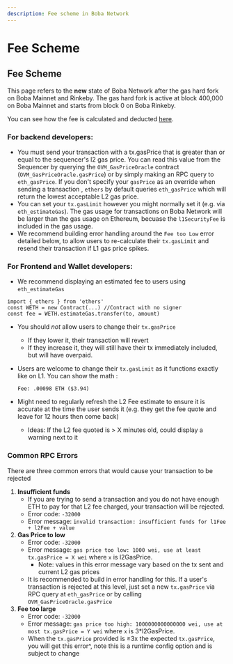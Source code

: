 ```yaml
---
description: Fee scheme in Boba Network
---
```


# Fee Scheme

## Fee Scheme

This page refers to the **new** state of Boba Network after the gas hard fork on Boba Mainnet and Rinkeby. The gas hard fork is active at block 400,000 on Boba Mainnet and starts from block 0 on Boba Rinkeby.

You can see how the fee is calculated and deducted [here](004_transaction-fees-ovm-3.0.md).

### For backend developers: <a href="for-backend-developers" id="for-backend-developers"></a>

* You must send your transaction with a tx.gasPrice that is greater than or equal to the sequencer's l2 gas price. You can read this value from the Sequencer by querying the `OVM_GasPriceOracle` contract (`OVM_GasPriceOracle.gasPrice`) or by simply making an RPC query to `eth_gasPrice`. If you don't specify your `gasPrice` as an override when sending a transaction , `ethers` by default queries `eth_gasPrice` which will return the lowest acceptable L2 gas price.
* You can set your `tx.gasLimit` however you might normally set it (e.g. via `eth_estimateGas`). The gas usage for transactions on Boba Network will be larger than the gas usage on Ethereum, becuase the `l1SecurityFee` is included in the gas usage.
* We recommend building error handling around the `Fee too Low` error detailed below, to allow users to re-calculate their `tx.gasLimit` and resend their transaction if L1 gas price spikes.

### For Frontend and Wallet developers: <a href="for-frontend-and-wallet-developers" id="for-frontend-and-wallet-developers"></a>

* We recommend displaying an estimated fee to users using `eth_estimateGas`

```
import { ethers } from 'ethers'
const WETH = new Contract(...) //Contract with no signer
const fee = WETH.estimateGas.transfer(to, amount)
```

* You should _not_ allow users to change their `tx.gasPrice`
  * If they lower it, their transaction will revert
  * If they increase it, they will still have their tx immediately included, but will have overpaid.

* Users are welcome to change their `tx.gasLimit` as it functions exactly like on L1. You can show the math :

  ```
  Fee: .00098 ETH ($3.94)
  ```

* Might need to regularly refresh the L2 Fee estimate to ensure it is accurate at the time the user sends it (e.g. they get the fee quote and leave for 12 hours then come back)
  * Ideas: If the L2 fee quoted is > X minutes old, could display a warning next to it

### Common RPC Errors <a href="common-rpc-errors" id="common-rpc-errors"></a>

There are three common errors that would cause your transaction to be rejected

1. **Insufficient funds**
   * If you are trying to send a transaction and you do not have enough ETH to pay for that L2 fee charged, your transaction will be rejected.
   * Error code: `-32000`
   * Error message: `invalid transaction: insufficient funds for l1Fee + l2Fee + value`
2. **Gas Price to low**
   * Error code: `-32000`
   * Error message: `gas price too low: 1000 wei, use at least tx.gasPrice = X wei` where `x` is l2GasPrice.
     * Note: values in this error message vary based on the tx sent and current L2 gas prices
   * It is recommended to build in error handling for this. If a user's transaction is rejected at this level, just set a new `tx.gasPrice` via RPC query at `eth_gasPrice` or by calling `OVM_GasPriceOracle.gasPrice`
3. **Fee too large**
   * Error code: `-32000`
   * Error message: `gas price too high: 1000000000000000 wei, use at most tx.gasPrice = Y wei` where `x` is 3\*l2GasPrice.
   * When the `tx.gasPrice` provided is ≥3x the expected `tx.gasPrice`, you will get this error^, note this is a runtime config option and is subject to change
